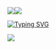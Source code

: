 <a><img src='https://i.imgur.com/LyHic3i.gif'/></a><a><img src='https://i.imgur.com/LyHic3i.gif'/></a>
<p align="center">
<p align="center">

  <a href="https://git.io/typing-svg"><img src="https://readme-typing-svg.demolab.com?font=EB+Garamond&weight=800&size=28&duration=4000&pause=1000&random=false&width=435&lines=+•★⃝ 𝙹𝙰𝚅𝙸𝙴𝙻-𝙼𝙳★⃝•;MULTI-DEVICE+WHATSAPP+BOT;DEVELOPED+BY+𝙹𝙰𝚅𝙸𝙴𝙻-𝚃𝙴𝙲𝙷" alt="Typing SVG"/></a>
 </p>

 <a><img src='https://i.imgur.com/LyHic3i.gif'/></a> <a>
<p align="center">
<p align="center">
